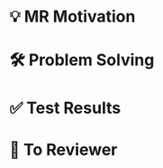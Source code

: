 # 💡 **MR Motivation**
<!-- 이 기능을 추가하게 된 배경과 목적을 설명해주세요. 어떤 비즈니스 요구사항을 충족시키는지 작성해주세요. -->

# 🛠️ **Problem Solving**
<!-- 기능 구현에 사용된 접근 방식과 기술적 결정 사항을 설명해주세요. 대안으로 고려했던 방법이 있다면 함께 언급해주세요. -->

# ✅ **Test Results**
<!-- 구현한 기능에 대한 테스트 결과 이미지를 첨부해주세요. -->

# 📝 **To Reviewer**
<!-- 리뷰어가 특별히 주목해야 할 부분이나 추가 컨텍스트가 있다면 여기에 작성해주세요. -->
